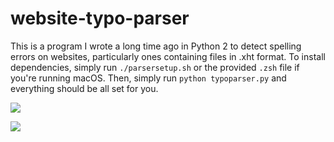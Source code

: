 # website-typo-parser
This is a program I wrote a long time ago in Python 2 to detect spelling errors on websites, particularly ones containing files in .xht format.
To install dependencies, simply run `./parsersetup.sh` or the provided `.zsh` file if you're running macOS. Then, simply run `python typoparser.py` and everything should be all set for you.


![](https://user-images.githubusercontent.com/25623043/82161013-729a7500-9867-11ea-9689-d492d4eac776.png)


![](https://user-images.githubusercontent.com/25623043/82161017-762dfc00-9867-11ea-8f9b-45b7f143ea92.png)
